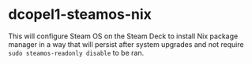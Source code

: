 # dcopel1-steamos-nix

This will configure Steam OS on the Steam Deck to install Nix package manager in a way that will persist after system upgrades and not require `sudo steamos-readonly disable` to be ran.
